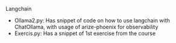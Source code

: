 Langchain

- Ollama2.py: Has snippet of code on how to use langchain with ChatOllama, with usage of arize-phoenix for observability
- Exercis.py: Has a snippet of 1st exercise from the course
